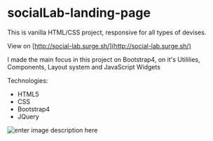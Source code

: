 # socialLab-landing-page
This is vanilla HTML/CSS project, responsive for all types of devises. 

View on [http://social-lab.surge.sh/](http://social-lab.surge.sh/)

I made the main focus in this project on Bootstrap4, on it's Utililies, Components, Layout system and JavaScript Widgets

Technologies:
 - HTML5
 - CSS
 - Bootstrap4
 - JQuery
 
![enter image description here](https://i.imgur.com/AQVQqkJ.png)
